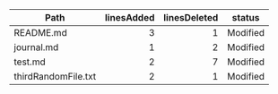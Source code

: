 Path                | linesAdded | linesDeleted | status  
------------------- | ----------:| ------------:| -------- 
README.md           |          3 |            1 | Modified
journal.md          |          1 |            2 | Modified
test.md             |          2 |            7 | Modified
thirdRandomFile.txt |          2 |            1 | Modified

